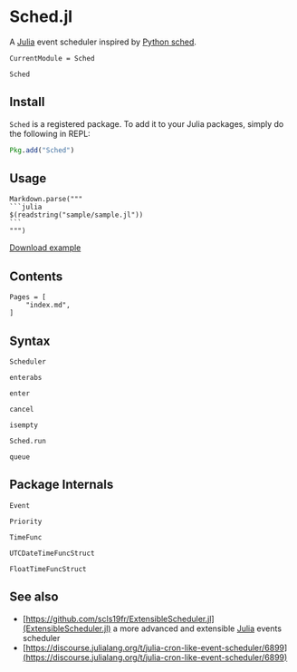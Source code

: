 # Sched.jl

A [Julia](https://julialang.org/) event scheduler inspired by [Python sched](https://docs.python.org/3/library/sched.html).

```@meta
CurrentModule = Sched
```

```@docs
Sched
```

## Install

`Sched` is a registered package.
To add it to your Julia packages, simply do the following in REPL:

```julia
Pkg.add("Sched")
```

## Usage

````@eval
Markdown.parse("""
```julia
$(readstring("sample/sample.jl"))
```
""")
````
[Download example](sample/sample.jl)

## Contents

```@contents
Pages = [
    "index.md",
]
```

## Syntax

```@docs
Scheduler
```

```@docs
enterabs
```

```@docs
enter
```

```@docs
cancel
```

```@docs
isempty
```

```@docs
Sched.run
```

```@docs
queue
```

## Package Internals
```@docs
Event
```

```@docs
Priority
```

```@docs
TimeFunc
```

```@docs
UTCDateTimeFuncStruct
```

```@docs
FloatTimeFuncStruct
```

## See also
 - [https://github.com/scls19fr/ExtensibleScheduler.jl](ExtensibleScheduler.jl) a more advanced and extensible [Julia](julialang.org) events scheduler
 - [https://discourse.julialang.org/t/julia-cron-like-event-scheduler/6899](https://discourse.julialang.org/t/julia-cron-like-event-scheduler/6899)
